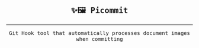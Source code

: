<samp align="center">
<p align="center">

## ✨🖼️ Picommit

---

Git Hook tool that automatically processes document images when committing

</p>
</samp>
